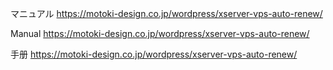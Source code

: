 マニュアル
https://motoki-design.co.jp/wordpress/xserver-vps-auto-renew/

Manual
https://motoki-design.co.jp/wordpress/xserver-vps-auto-renew/

手册 https://motoki-design.co.jp/wordpress/xserver-vps-auto-renew/